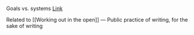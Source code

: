 Goals vs. systems
[Link][1]

Related to [[Working out in the open]] — Public practice of writing, for the sake of writing

[1]:	https://www.scottadamssays.com/2013/11/18/goals-vs-systems/